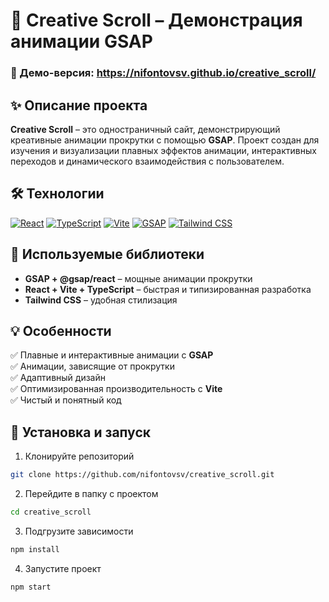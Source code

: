 # 🎨 Creative Scroll – Демонстрация анимации GSAP  

### 🚀 Демо-версия: https://nifontovsv.github.io/creative_scroll/

## ✨ Описание проекта  

**Creative Scroll** – это одностраничный сайт, демонстрирующий креативные анимации прокрутки с помощью **GSAP**. Проект создан для изучения и визуализации плавных эффектов анимации, интерактивных переходов и динамического взаимодействия с пользователем.  

## 🛠️ Технологии  
[![React](https://img.shields.io/static/v1?label=&message=React&color=61DAFB&logo=react&logoColor=FFFFFF)](https://react.dev/) [![TypeScript](https://img.shields.io/static/v1?label=&message=TypeScript&color=3178C6&logo=typescript&logoColor=FFFFFF)](https://www.typescriptlang.org/) [![Vite](https://img.shields.io/static/v1?label=&message=Vite&color=646CFF&logo=vite&logoColor=FFFFFF)](https://vitejs.dev/)  [![GSAP](https://img.shields.io/static/v1?label=&message=GSAP&color=88CE02&logo=greensock&logoColor=FFFFFF)](https://greensock.com/gsap/)  [![Tailwind CSS](https://img.shields.io/static/v1?label=&message=TailwindCSS&color=38B2AC&logo=tailwindcss&logoColor=FFFFFF)](https://tailwindcss.com/)  

## 📌 Используемые библиотеки  

- **GSAP + @gsap/react** – мощные анимации прокрутки  
- **React + Vite + TypeScript** – быстрая и типизированная разработка  
- **Tailwind CSS** – удобная стилизация  

## 💡 Особенности  

✅ Плавные и интерактивные анимации с **GSAP**  
✅ Анимации, зависящие от прокрутки  
✅ Адаптивный дизайн  
✅ Оптимизированная производительность с **Vite**  
✅ Чистый и понятный код  

## 📂 Установка и запуск

1. Клонируйте репозиторий

```bash
git clone https://github.com/nifontovsv/creative_scroll.git
```

2. Перейдите в папку с проектом

```bash
cd creative_scroll
```

3. Подгрузите зависимости

```bash
npm install
```

4. Запустите проект

```bash
npm start
```
